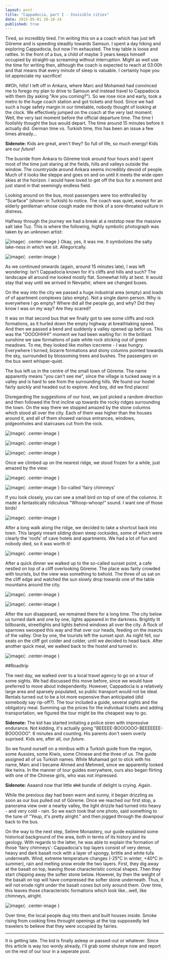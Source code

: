 ```yaml
---
layout: post
title: "Cappadocia, part I - Invisible cities"
date: 2015-05-01 20-10-24
published: true
---
```


Tired, so incredibly tired. I'm writing this on a a coach which has just left Göreme and is speeding steadily towards Samsun. I spent a day hiking and exploring Cappadocia, but now I'm exhausted. The tray table is loose and rattles. In the front of a bus, a child of maybe 3 years keeps himself occupied by straight-up screaming without interruption. Might as well use the time for writing then, although the coach is expected to reach at 03:00h and that means that every minute of sleep is valuable. I certainly hope you lot appreciate my sacrifice!


##Oh, hills!
I left off in Ankara, where Marc and Mohamed had convinced me to forego my plan to drive to Samsun and instead travel to Cappadocia with them (by asking "Are you coming?"). So we rose nice and early, took a metro to the huge coach station and got tickets and food. Since we had such a huge safety margin in our timetable, nobody thought of looking at the clock. We effectively jumped on the coach at the very last moment. Well, the very last moment before the official departure time. The time I foolishly thought the bus would depart. The time around 15 minutes before it actually did. German time vs. Turkish time, this has been an issue a few times already...

**Sidenote:** Kids are great, aren't they? So full of life, so much energy! Kids are our *future*!

The busride from Ankara to Göreme took around four hours and I spent most of the time just staring at the fields, hills and valleys outside the window. The countryside around Ankara seems incredibly devoid of people. Much of it looks like steppe and goes on and on until it meets the wide open skies at the horizon. I would have loved to get off the bus for a moment and just stand in that seemingly endless field. 

Looking around on the bus, most passengers were too enthralled by "Scarface" (shown in Turkish) to notice. The coach was quiet, except for an elderly gentleman whose cough made me think of a sore-throated vulture in distress.

Halfway through the journey we had a break at a reststop near the massive salt lake Tuz. This is where the following, highly symbolic photograph was taken by an unknown artist:

![image](http://rkwrd.github.io/pics/IMG_20150430_125203_scaled.jpg){: .center-image }
Okay, yes, it was me. It symbolizes the salty lake-ness in which we sit. Allegorically.


![image](http://rkwrd.github.io/pics/IMG_20150430_125209_scaled.jpg){: .center-image }


As we continued onwards (again, around 15 minutes late), I was left wondering: Isn't Cappadocia known for it's cliffs and hills and such? The landscape all around me looked mostly flat. Somewhat hilly at best. It would stay that way until we arrived in Nevşehir, where we changed buses. 

On the way into the city we passed a huge industrial area (empty) and loads of of apartment complexes (also empty). Not a single damn person. Why is everywhere I go empty? Where did all the people go, and why? Did they know I was on my way? Are they scared?

It was on that second bus that we finally got to see some cliffs and rock formations, as it hurled down the empty highway at breathtaking speed. And then we passed a bend and suddenly a valley opened up befor us. This was the "OOOOHHH!" moment we had been waiting for: In the brilliant sunshine we saw formations of pale white rock sticking out of green meadows. To me, they looked like molten icecreme - I was hungry. Everywhere I turned, bizarre formations and stony columns pointed towards the sky, surrounded by blossoming trees and bushes. The passengers on the bus went whisper-quiet.

The bus left us in the centre of the small town of Göreme. The name apparently means "you can't see me", since the village is tucked away in a valley and is hard to see from the surrounding hills. We found our hostel fairly quickly and headed out to explore. And boy, did we find places!

Disregarding the suggestions of our host, we just picked a random direction and then followed the first incline up  towards the rocky ridges surrounding the town. On the way there we stopped amazed by the stone columns which stood all over the city. Each of them was higher than the houses around it, and all of them showed various entrances, windows, pidgeonholes and staircases cut from the rock.

![image](http://rkwrd.github.io/pics/IMG_20150430_160946_scaled.jpg){: .center-image }

![image](http://rkwrd.github.io/pics/IMG_20150430_165859_scaled.jpg){: .center-image }

![image](http://rkwrd.github.io/pics/IMG_20150430_161218_scaled.jpg){: .center-image }

Once we climbed up on the nearest ridge, we stood frozen for a while, just amazed by the view:

![image](http://rkwrd.github.io/pics/IMG_20150430_162204_scaled.jpg){: .center-image }

![image](http://rkwrd.github.io/pics/IMG_20150430_162822_scaled.jpg){: .center-image }
So-called 'fairy chimneys'


If you look closely, you can see a small bird on top of one of the columns. It made a fantastically ridiculous "Whoop-whoop!" sound. I want one of those birds!

![image](http://rkwrd.github.io/pics/IMG_20150430_164139_scaled.jpg){: .center-image }

After a long walk along the ridge, we decided to take a shortcut back into town. This largely meant sliding down steep rocksides, some of which were clearly the 'roofs' of cave hotels and apartments. We had a lot of fun and nobody died, so it was worth it!

![image](http://rkwrd.github.io/pics/IMG_20150430_165457_scaled.jpg){: .center-image }


After a quick dinner we walked up to the so-called sunset point, a cafe nestled on top of a cliff overlooking Göreme. The place was fairly crowded with tourists, but the view was something to behold. The three of us sat on the cliff edge and watched the sun slowly drop towards one of the table mountains around the city. 

![image](http://rkwrd.github.io/pics/IMG_20150430_191314_scaled.jpg){: .center-image }

![image](http://rkwrd.github.io/pics/IMG_20150430_192905_scaled.jpg){: .center-image }


After the sun disappeard, we remained there for a long time. The city below us turned dark and one by one, lights appeared in the darkness. Brightly lit billboards, streetlights and lights behind windows all over the city. A flock of sparrows swooped this way and that over our heads, feeding on the insects of the valley. One by one, the tourists left the sunset spot. As night fell, our seats on the cliff got colder and colder, until we decided to head back. After another quick meal, we walked back to the hostel and turned in.

![image](http://rkwrd.github.io/pics/IMG_20150430_200853_scaled.jpg){: .center-image }

##Roadtrip

The next day, we walked over to a local travel agency to go on a tour of some sights. We had discussed this move before, since we would have preferred to move about independently. However, Cappadocia is a relatively large area and sparsely populated, so public transport would not be ideal. Rentals turned out to be a lot more expensive than anticipated (did somebody say rip-off?). The tour included a guide, several sights and the obligatory meal. Summing up the prices for the individual tickets and adding transportation, we figured the tour might be the cheapest way to go.

**Sidenote:** The kid has started imitating a police siren with impressive endurance. Not kidding, it's actually going "BEEEEE-BOOOOOO-BEEEEEEE-BOOOOOO". 6 minutes and counting. His parents don't seem overly suprised. Kids are, after all, our *future*.

So we found ourself on a minibus with a Turkish guide from the region, some Aussies, some Kiwis, some Chinese and the three of us. The guide assigned all of us Turkish names. While Muhamad got to stick with his name, Marc and I became Ahmed and Mehmed, since we apparently looked like twins. In the manner of tour guides everywhere, ours also began flirting with one of the Chinese girls, who was not impressed.

**Sidenote:** Aaaand now that little ~~shit~~ bundle of delight is crying. Again.

While the previous day had been warm and sunny, it began drizzling as soon as our bus pulled out of Göreme. Once we reached our first stop, a panorama view over a nearby valley, the light drizzle had turned into heavy - and very cold - rain. So we each took that one photo, said something to the tune of "Yeup, it's pretty alright." and then jogged through the downpour back to the bus.

On the way to the next step, Selime Monastery, our guide explained some historical background of the area, both in terms of its history and its geology. With regards to the latter, he was able to explain the formation of those 'fairy chimneys': Cappadocia's top layers consist of very dense, heavy and dark basalt rock with a layer of spongy, brittle and white tufa underneath. Wind, extreme temperature changes (-25°C in winter, +40°C in summer), rain and melting snow erode the two layers. First, they dig away at the basalt on top, leaving those characteristic conical shapes. Then they start chipping away the softer stone below. However, by then the weight of the basalt on top will have compressed the softer stone underneath. Thus, it will not erode right under the basalt cones but only around them. Over time, this leaves those characteristic formations which look like...well, like chimneys, alright.

![image](http://rkwrd.github.io/pics/IMG_20150502_123602_scaled.jpg){: .center-image }

Over time, the local people dug into them and built houses inside. Smoke rising from cooking fires throught openings at the top supposedly led travelers to believe that they were occupied by fairies.

----

It is getting late. The kid is finally asleep or passed-out or whatever. Since this article is way too wordy already, I'll grab some shuteye now and report on the rest of our tour in a seperate post.



